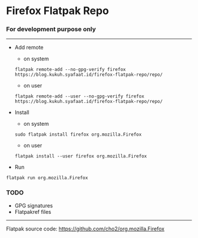 # Firefox Flatpak Repo
### For development purpose only
---
* Add remote

    * on system
    ```
    flatpak remote-add --no-gpg-verify firefox 
    https://blog.kukuh.syafaat.id/firefox-flatpak-repo/repo/
    ```

    * on user
    ```
    flatpak remote-add --user --no-gpg-verify firefox 
    https://blog.kukuh.syafaat.id/firefox-flatpak-repo/repo/
    ```

* Install

    * on system
    ```
    sudo flatpak install firefox org.mozilla.Firefox
    ```

    * on user
    ```
    flatpak install --user firefox org.mozilla.Firefox
    ```

* Run
```
flatpak run org.mozilla.Firefox
```

### TODO
* GPG signatures
* Flatpakref files

---
Flatpak source code: https://github.com/cho2/org.mozilla.Firefox
